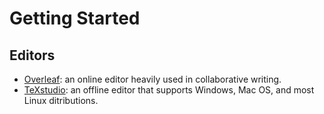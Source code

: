 # Getting Started

## Editors

* [Overleaf](https://www.overleaf.com): an online editor heavily used in collaborative writing.
* [TeXstudio](https://www.texstudio.org): an offline editor that supports Windows, Mac OS, and most Linux ditributions.